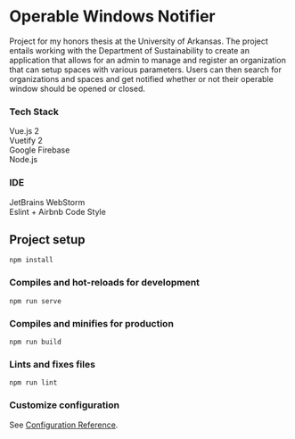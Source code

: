 # Operable Windows Notifier
Project for my honors thesis at the University of Arkansas.
The project entails working with the Department of Sustainability to create an application that allows for an admin to manage and register an organization that can setup spaces with various parameters. Users can then search for organizations and spaces and get notified whether or not their operable window should be opened or closed. 

### Tech Stack
Vue.js 2 \
Vuetify 2 \
Google Firebase \
Node.js

### IDE
JetBrains WebStorm \
Eslint + Airbnb Code Style

## Project setup
```
npm install
```

### Compiles and hot-reloads for development
```
npm run serve
```

### Compiles and minifies for production
```
npm run build
```

### Lints and fixes files
```
npm run lint
```

### Customize configuration
See [Configuration Reference](https://cli.vuejs.org/config/).
